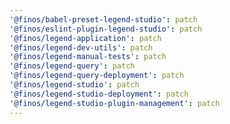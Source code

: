 ```yaml
---
'@finos/babel-preset-legend-studio': patch
'@finos/eslint-plugin-legend-studio': patch
'@finos/legend-application': patch
'@finos/legend-dev-utils': patch
'@finos/legend-manual-tests': patch
'@finos/legend-query': patch
'@finos/legend-query-deployment': patch
'@finos/legend-studio': patch
'@finos/legend-studio-deployment': patch
'@finos/legend-studio-plugin-management': patch
---
```

